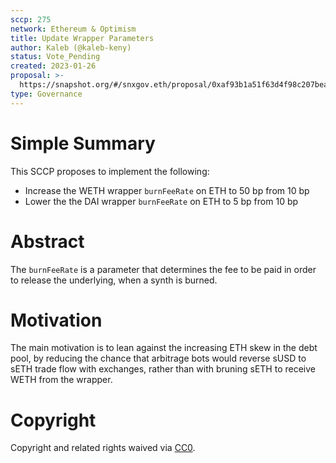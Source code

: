 ```yaml
---
sccp: 275
network: Ethereum & Optimism
title: Update Wrapper Parameters
author: Kaleb (@kaleb-keny)
status: Vote_Pending
created: 2023-01-26
proposal: >-
  https://snapshot.org/#/snxgov.eth/proposal/0xaf93b1a51f63d4f98c207beaf34e6a894ff67f90980c82ad47bfa21fb0c65ce2
type: Governance
---
```


# Simple Summary

This SCCP proposes to implement the following:
  - Increase the WETH wrapper `burnFeeRate` on ETH to 50 bp from 10 bp
  - Lower the the DAI wrapper `burnFeeRate` on ETH to 5 bp from 10 bp

# Abstract

The `burnFeeRate` is a parameter that determines the fee to be paid in order to release the underlying, when a synth is burned.

# Motivation

The main motivation is to lean against the increasing ETH skew in the debt pool, by reducing the chance that arbitrage bots would reverse sUSD to sETH trade flow with exchanges, rather than with bruning sETH to receive WETH from the wrapper.

# Copyright

Copyright and related rights waived via [CC0](https://creativecommons.org/publicdomain/zero/1.0/).
